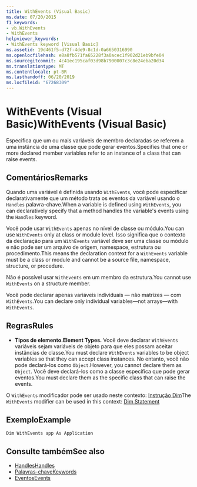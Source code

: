 ```yaml
---
title: WithEvents (Visual Basic)
ms.date: 07/20/2015
f1_keywords:
- vb.WithEvents
- WithEvents
helpviewer_keywords:
- WithEvents keyword [Visual Basic]
ms.assetid: 19d461f5-d72f-4de9-8c1d-0a6650316990
ms.openlocfilehash: e8a8fb571fa65228f3a0acec1f902d21eb9bfe04
ms.sourcegitcommit: 4c41ec195caf03d98b7900007c3c8e24eba20d34
ms.translationtype: MT
ms.contentlocale: pt-BR
ms.lasthandoff: 06/20/2019
ms.locfileid: "67268309"
---
```

# <a name="withevents-visual-basic"></a><span data-ttu-id="09d2b-102">WithEvents (Visual Basic)</span><span class="sxs-lookup"><span data-stu-id="09d2b-102">WithEvents (Visual Basic)</span></span>
<span data-ttu-id="09d2b-103">Especifica que um ou mais variáveis de membro declaradas se referem a uma instância de uma classe que pode gerar eventos.</span><span class="sxs-lookup"><span data-stu-id="09d2b-103">Specifies that one or more declared member variables refer to an instance of a class that can raise events.</span></span>  
  
## <a name="remarks"></a><span data-ttu-id="09d2b-104">Comentários</span><span class="sxs-lookup"><span data-stu-id="09d2b-104">Remarks</span></span>  
 <span data-ttu-id="09d2b-105">Quando uma variável é definida usando `WithEvents`, você pode especificar declarativamente que um método trata os eventos da variável usando o `Handles` palavra-chave.</span><span class="sxs-lookup"><span data-stu-id="09d2b-105">When a variable is defined using `WithEvents`, you can declaratively specify that a method handles the variable's events using the `Handles` keyword.</span></span>  
  
 <span data-ttu-id="09d2b-106">Você pode usar `WithEvents` apenas no nível de classe ou módulo.</span><span class="sxs-lookup"><span data-stu-id="09d2b-106">You can use `WithEvents` only at class or module level.</span></span> <span data-ttu-id="09d2b-107">Isso significa que o contexto da declaração para um `WithEvents` variável deve ser uma classe ou módulo e não pode ser um arquivo de origem, namespace, estrutura ou procedimento.</span><span class="sxs-lookup"><span data-stu-id="09d2b-107">This means the declaration context for a `WithEvents` variable must be a class or module and cannot be a source file, namespace, structure, or procedure.</span></span>  
  
 <span data-ttu-id="09d2b-108">Não é possível usar `WithEvents` em um membro da estrutura.</span><span class="sxs-lookup"><span data-stu-id="09d2b-108">You cannot use `WithEvents` on a structure member.</span></span>  
  
 <span data-ttu-id="09d2b-109">Você pode declarar apenas variáveis individuais — não matrizes — com `WithEvents`.</span><span class="sxs-lookup"><span data-stu-id="09d2b-109">You can declare only individual variables—not arrays—with `WithEvents`.</span></span>  
  
## <a name="rules"></a><span data-ttu-id="09d2b-110">Regras</span><span class="sxs-lookup"><span data-stu-id="09d2b-110">Rules</span></span>  
  
- <span data-ttu-id="09d2b-111">**Tipos de elemento.**</span><span class="sxs-lookup"><span data-stu-id="09d2b-111">**Element Types.**</span></span> <span data-ttu-id="09d2b-112">Você deve declarar `WithEvents` variáveis sejam variáveis de objeto para que eles possam aceitar instâncias de classe.</span><span class="sxs-lookup"><span data-stu-id="09d2b-112">You must declare `WithEvents` variables to be object variables so that they can accept class instances.</span></span> <span data-ttu-id="09d2b-113">No entanto, você não pode declará-los como `Object`.</span><span class="sxs-lookup"><span data-stu-id="09d2b-113">However, you cannot declare them as `Object`.</span></span> <span data-ttu-id="09d2b-114">Você deve declará-los como a classe específica que pode gerar eventos.</span><span class="sxs-lookup"><span data-stu-id="09d2b-114">You must declare them as the specific class that can raise the events.</span></span>  
  
 <span data-ttu-id="09d2b-115">O `WithEvents` modificador pode ser usado neste contexto: [Instrução Dim](../../../visual-basic/language-reference/statements/dim-statement.md)</span><span class="sxs-lookup"><span data-stu-id="09d2b-115">The `WithEvents` modifier can be used in this context: [Dim Statement](../../../visual-basic/language-reference/statements/dim-statement.md)</span></span>  
 
## <a name="example"></a><span data-ttu-id="09d2b-116">Exemplo</span><span class="sxs-lookup"><span data-stu-id="09d2b-116">Example</span></span>

```VB
Dim WithEvents app As Application
```
  
## <a name="see-also"></a><span data-ttu-id="09d2b-117">Consulte também</span><span class="sxs-lookup"><span data-stu-id="09d2b-117">See also</span></span>

- [<span data-ttu-id="09d2b-118">Handles</span><span class="sxs-lookup"><span data-stu-id="09d2b-118">Handles</span></span>](../../../visual-basic/language-reference/statements/handles-clause.md)
- [<span data-ttu-id="09d2b-119">Palavras-chave</span><span class="sxs-lookup"><span data-stu-id="09d2b-119">Keywords</span></span>](../../../visual-basic/language-reference/keywords/index.md)
- [<span data-ttu-id="09d2b-120">Eventos</span><span class="sxs-lookup"><span data-stu-id="09d2b-120">Events</span></span>](../../../visual-basic/programming-guide/language-features/events/index.md)
